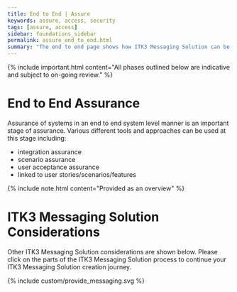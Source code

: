 ```yaml
---
title: End to End | Assure
keywords: assure, access, security
tags: [assure, access]
sidebar: foundations_sidebar
permalink: assure_end_to_end.html
summary: "The end to end page shows how ITK3 Messaging Solution can be assured in the scenarios and system integration tests required to assure a system before deploying"
---
```


{% include important.html content="All phases outlined below are indicative and subject to on-going review." %}

# End to End Assurance #

Assurance of systems in an end to end system level manner is an important stage of assurance. Various different tools and approaches can be used at this stage including:

- integration assurance 
- scenario assurance
- user acceptance assurance 
- linked to user stories/scenarios/features

{% include note.html content="Provided as an overview" %}

# ITK3 Messaging Solution Considerations #

Other ITK3 Messaging Solution considerations are shown below. Please click on the parts of the ITK3 Messaging Solution process to continue your ITK3 Messaging Solution creation journey.

{% include custom/provide_messaging.svg %}


